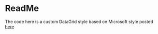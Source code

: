 # ReadMe
The code here is a custom DataGrid style based on Microsoft style posted [here](https://docs.microsoft.com/en-us/dotnet/desktop/wpf/controls/datagrid-styles-and-templates?view=netframeworkdesktop-4.8)
